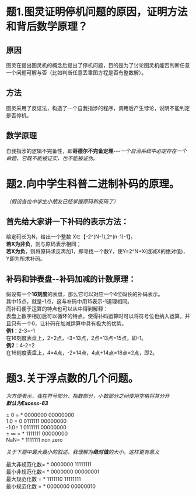 # 题1.图灵证明停机问题的原因，证明方法和背后数学原理？
## 原因
图灵在提出图灵机的概念后提出了停机问题，目的是为了讨论图灵机能否判断任意一个问题可解与否（比如判断任意丢番图方程是否有整数解）。
## 方法
图灵采用了反证法，构造了一个自我指涉的程序，调用后产生悖论，说明不能判定是否停机。
## 数学原理
自我指涉的逻辑不完备性，即**哥德尔不完备定理**---*一个自洽系统中必定存在一个命题，它既不能被证实，也不能被证伪。*  
  
  
# 题2.向中学生科普二进制补码的原理。
*（假设各位中学生小朋友已经掌握原码和反码了）*  
## 首先给大家讲一下补码的表示方法：
给定码长为N，给出一个整数 X∈【-2^(N-1),2^(n-1)-1】。  
**若X为非负**，则与原码表示相同；  
**若X为负**，则将原码求反再加1，即寻找一个数Y，使Y=2^N+X(或减X的绝对值)，Y即为所求补码。  
## 补码和钟表盘--补码加减的计数原理：
假设有一个**16刻度**的表盘，那么它可以对应一个4位码长的补码表示。  
其中15点，就是-1点，这与补码中用15表示-1道理相同。  
而补码便于运算的特点也可以从中得到解释：  
表盘上数字相加后可以循环的特点，使得补码运算时可以将符号位也纳入运算，并且只有一个0，让补码在加减运算中具有极大的优势。  
**例1**：2-3=-1  
在16刻度表盘上，2=2点，-3=13点，2点+13点=15点，即-1。  
**例2**：4-2=2  
在16刻度表盘上，4=4点，-2=14点，4点+14点=18点=2点，即2。  
  
  
# 题3.关于浮点数的几个问题。
*为方便表示，我在符号部分，指数部分，小数部分之间使用空格将其分开  
**默认为Excess-63***  
  
± 0 = * 0000000 00000000  
1.0 = 0 0111111 00000000  
-1.0= 1 0111111 00000000  
± ∞ = * 1111111 00000000  
NaN= * 1111111 non zero  
  
*关于下题中最大最小的叙述，我理解为**绝对值**的大小，这样更有意义*  
  
最大非规范化数= * 0000000 11111111  
最小非规范化数= * 0000000 00000001  
最大规范化数 = * 1111110 11111111  
最小规范化数 = * 0000000 00000010  

